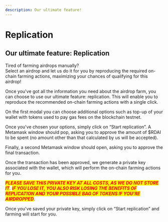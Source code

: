 ```yaml
---
description: Our ultimate feature!
---
```


# Replication

## Our ultimate feature: Replication

Tired of farming airdrops manually? \
Select an airdrop and let us do it for you by reproducing the required on-chain farming actions, maximizing your chances of qualifying for this airdrop!

Once you've got all the information you need about the airdrop farm, you can choose to use our ultimate feature: replication. This will enable you to reproduce the recommended on-chain farming actions with a single click.

On the first modal you can choose additional options such as top-up of your wallet with tokens used to pay gas fees on the blockchain testnet.

Once you've chosen your options, simply click on “Start replication”. A Metamask window should pop, asking you to approve the amount of $RDAI to be spent (no amount other than that calculated by us will be accepted).

Finally, a second Metamask window should open, asking you to approve the final transaction.

Once the transaction has been approved, we generate a private key associated with the wallet, which will perform the on-chain farming actions for you.&#x20;

_<mark style="color:red;">**PLEASE SAVE THIS PRIVATE KEY AT ALL COSTS, AS WE DO NOT STORE IT**</mark>_. _<mark style="color:red;">**IF YOU LOSE IT, YOU ALSO RISK LOSING THE BENEFITS OF REPLICATION AND YOUR POSSIBLE BAG OF TOKENS IF YOU'RE AIRDROPPED**</mark>_.

Once you've saved your private key, simply click on “Start replication” and farming will start for you.

<figure><img src="../../.gitbook/assets/Screenshot 2024-06-10 at 3.02.44 AM.png" alt=""><figcaption></figcaption></figure>



<figure><img src="../../.gitbook/assets/Screenshot 2024-06-10 at 3.03.04 AM.png" alt=""><figcaption></figcaption></figure>

<figure><img src="../../.gitbook/assets/Screenshot 2024-06-10 at 3.01.34 AM.png" alt=""><figcaption></figcaption></figure>

<figure><img src="../../.gitbook/assets/Screenshot 2024-06-10 at 3.03.38 AM.png" alt=""><figcaption></figcaption></figure>

<figure><img src="../../.gitbook/assets/Screenshot 2024-06-10 at 3.04.00 AM.png" alt=""><figcaption></figcaption></figure>

<figure><img src="../../.gitbook/assets/Screenshot 2024-06-10 at 3.04.22 AM.png" alt=""><figcaption></figcaption></figure>

<figure><img src="../../.gitbook/assets/Screenshot 2024-06-10 at 3.04.40 AM.png" alt=""><figcaption></figcaption></figure>

<figure><img src="../../.gitbook/assets/Screenshot 2024-06-10 at 3.04.49 AM.png" alt=""><figcaption></figcaption></figure>
